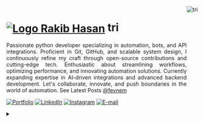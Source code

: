 <img align="right" alt="tri" height="380" src="https://user-images.githubusercontent.com/97471199/230774187-e482399b-492c-4c17-a831-0314bf90526e.png">

<h1>
    <a href="https://fevnem.github.io/">
     <img align="center" alt="Logo Rakib Hasan" width="36px" src="https://user-images.githubusercontent.com/97471199/230773934-2eeb538d-d992-4199-872e-117c1c635d81.png"></a>
    <span>tri</span>
</h1>

<p style="text-align: justify; text-justify: inter-word;">
Passionate python developer specializing in automation, bots, and API integrations. 
Proficient in Git, GitHub, and scalable system design, I continuously refine my craft through 
open-source contributions and cutting-edge tech. Enthusiastic about streamlining workflows, 
optimizing performance, and innovating automation solutions. Currently expanding expertise in 
AI-driven integrations and advanced backend development. Let's collaborate, innovate, and push 
boundaries in the world of automation. See Latest Posts <a href="https://dev.to/fevnem">@fevnem</a>
</p>

<!--
[![YouTube](https://img.shields.io/badge/-YouTube-000?style=for-the-badge&logo=youtube&logoColor=FF00F6&color:FFF)](https://www.youtube.com/fevnem)
[![GitHub Page](https://img.shields.io/badge/.github.io-67136f?style=for-the-badge)](https://.github.io/)
-->

[![Portfolio](https://img.shields.io/badge/Portfolio-000?style=for-the-badge&logo=github&logoColor=FF00F6)](https://fevnem.github.io/about)
[![LinkedIn](https://img.shields.io/badge/-LinkedIn-000?style=for-the-badge&logo=linkedin&logoColor=FF00F6&color:FFF)](https://www.linkedin.com/in/fevnem/)
[![Instagram](https://img.shields.io/badge/-Instagram-000?style=for-the-badge&logo=instagram&logoColor=FF00F6&color:FFF)](https://www.instagram.com/fevnem/)
[![E-mail](https://img.shields.io/badge/-Email-000?style=for-the-badge&logo=microsoft-outlook&logoColor=FF00F6&color:FFF)](mailto:rakib@outlook.jp)

<details align="left">
  <summary></summary> 
<h4><span>Languages Mostly In Use:</span></h4>
<div style="display: flex; flex-wrap: wrap; gap: 10px;">
  <span><img src="https://img.shields.io/badge/-Javascript-2f1a47?style=flat&logo=javascript"></span>
  <span><img src="https://img.shields.io/badge/-Typescript-2f1a47?style=flat&logo=typescript"></span>
  <span><img src="https://img.shields.io/badge/-React-2f1a47?style=flat&logo=react"></span>
  <span><img src="https://img.shields.io/badge/-React%20Native-2f1a47?style=flat&logo=react"></span>
  <span><img src="https://img.shields.io/badge/-Node.JS-2f1a47?style=flat&logo=node.js"></span>
  <span><img src="https://img.shields.io/badge/-HTML5-2f1a47?style=flat&logo=html5"></span>
    
  <span><img src="https://img.shields.io/badge/-CSS3-2f1a47?style=flat&logo=css3&logoColor=039be5"></span>
  <span><img src="https://img.shields.io/badge/-Next.JS-2f1a47?style=flat&logo=next.js"></span>
  <span><img src="https://img.shields.io/badge/-Tailwind%20CSS-2f1a47?style=flat&logo=tailwindcss"></span>
  <span><img src="https://img.shields.io/badge/-Markdown-2f1a47?style=flat&logo=markdown"></span>
  <span><img src="https://img.shields.io/badge/-Electron-2f1a47?style=flat&logo=electron"></span>
  <span><img src="https://img.shields.io/badge/-Git-2f1a47?style=flat&logo=git"></span>
  
</div>
    
<h4>Table Content Automatically Updated Via <a href="https://github.com/fevnem/fevnem/actions">Github Actions</a>
<br>To Learn More About Github Actions, See <a href="https://docs.github.com/en/actions/writing-workflows/quickstarts">DOCS</a> & <a href="https://github.com/orgs/community/discussions/48283">FAQ</a></h4>

<table width="960px">
<tr>
<td valign="top" width="50%">

  #### 🏊‍♂️ Screentime
<picture>
  <source media="(prefers-color-scheme: dark)" srcset="https://raw.githubusercontent.com/fevnem/fevnem/main/images/wakatime_weekly_language_stats_black.svg">
  <source media="(prefers-color-scheme: light)" srcset="https://raw.githubusercontent.com/fevnem/fevnem/main/images/wakatime_weekly_language_stats.svg">
  <img src="https://raw.githubusercontent.com/fevnem/fevnem/main/images/wakatime_weekly_language_stats.svg">
</picture>


</td>
<td valign="top" width="50%">

#### 🤾‍♂️ <a href="https://fevnem.github.io" target="_blank">Recent Blog</a>

<!-- blog starts -->
* <a href='https://fevnem.github.io/blog/welcome/' target='_blank'>Welcome to My Digital Garden</a> - Tue, 20 Feb 2024 00:00:00 GMT
* <a href='https://fevnem.github.io/blog/test/' target='_blank'>WebAssembly: The test</a> - Thu, 22 Feb 2024 00:00:00 GMT
* <a href='https://fevnem.github.io/blog/webassembly-blog-post/' target='_blank'>WebAssembly: The Future of Web Performance</a> - Thu, 22 Feb 2024 00:00:00 GMT
<!-- blog ends -->

</td>

</table>

  <div align="right">Made with 💜 by <a href="https://github.com/fevnem">tri</a></div>

</details>
